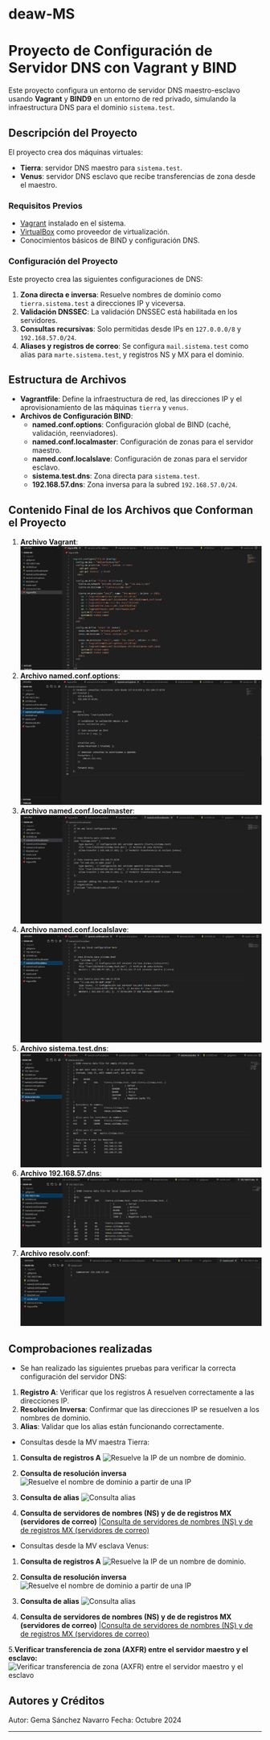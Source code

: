 # deaw-MS

# Proyecto de Configuración de Servidor DNS con Vagrant y BIND

Este proyecto configura un entorno de servidor DNS maestro-esclavo usando **Vagrant** y **BIND9** en un entorno de red privado, simulando la infraestructura DNS para el dominio `sistema.test`.

## Descripción del Proyecto

El proyecto crea dos máquinas virtuales:
- **Tierra**: servidor DNS maestro para `sistema.test`.
- **Venus**: servidor DNS esclavo que recibe transferencias de zona desde el maestro.

### Requisitos Previos

- [Vagrant](https://www.vagrantup.com/) instalado en el sistema.
- [VirtualBox](https://www.virtualbox.org/) como proveedor de virtualización.
- Conocimientos básicos de BIND y configuración DNS.

### Configuración del Proyecto

Este proyecto crea las siguientes configuraciones de DNS:

1. **Zona directa e inversa**: Resuelve nombres de dominio como `tierra.sistema.test` a direcciones IP y viceversa.
2. **Validación DNSSEC**: La validación DNSSEC está habilitada en los servidores.
3. **Consultas recursivas**: Solo permitidas desde IPs en `127.0.0.0/8` y `192.168.57.0/24`.
4. **Aliases y registros de correo**: Se configura `mail.sistema.test` como alias para `marte.sistema.test`, y registros NS y MX para el dominio.

## Estructura de Archivos

- **Vagrantfile**: Define la infraestructura de red, las direcciones IP y el aprovisionamiento de las máquinas `tierra` y `venus`.
- **Archivos de Configuración BIND**:
  - **named.conf.options**: Configuración global de BIND (caché, validación, reenviadores).
  - **named.conf.localmaster**: Configuración de zonas para el servidor maestro.
  - **named.conf.localslave**: Configuración de zonas para el servidor esclavo.
  - **sistema.test.dns**: Zona directa para `sistema.test`.
  - **192.168.57.dns**: Zona inversa para la subred `192.168.57.0/24`.

## Contenido Final de los Archivos que Conforman el Proyecto
1. **Archivo Vagrant**: ![Este archivo define la creación de las máquinas virtuales y su aprovisionamiento. Incluye la instalación de BIND y la copia de archivos de configuración desde el host.](imagenes/vagrant.png)
2. **Archivo named.conf.options**: ![Configuración de la validación DNSSEC, consultas recursivas y reenviadores.](imagenes/options.png)
3. **Archivo named.conf.localmaster**: ![Configuración de las zonas DNS para el maestro.](imagenes/localmaster.png)
4. **Archivo named.conf.localslave**: ![Configuración de las zonas DNS para el esclavo.](imagenes/localslave.png)
5. **Archivo sistema.test.dns**: ![Define la zona directa del dominio sistema.test con registros A y alias para los servidores de correo y de nombres.](imagenes/sistema.test.dns.png)
6. **Archivo 192.168.57.dns**: ![Define la zona inversa para resolver IPs en la red 192.168.57.0/24.](imagenes/192.168.57.dns.png)
7. **Archivo resolv.conf**: ![Especifica el nameserver.](imagenes/resolv.conf.png)

## Comprobaciones realizadas

- Se han realizado las siguientes pruebas para verificar la correcta configuración del servidor DNS:
1. **Registro A**: Verificar que los registros A resuelven correctamente a las direcciones IP.
2. **Resolución Inversa**: Confirmar que las direcciones IP se resuelven a los nombres de dominio.
3. **Alias**: Validar que los alias están funcionando correctamente.

- Consultas desde la MV maestra Tierra:
1. **Consulta de registros A** ![Resuelve la IP de un nombre de dominio.](imagenes/Comprobacion1)

2. **Consulta de resolución inversa** ![Resuelve el nombre de dominio a partir de una IP](imagenes/Comprobacion2)

3. **Consulta de alias** ![Consulta alias](imagenes/Comprobacion3)

4. **Consulta de servidores de nombres (NS) y de de registros MX (servidores de correo)** |[Consulta de servidores de nombres (NS) y de de registros MX (servidores de correo)](imagenes/Comprobacion4)

- Consultas desde la MV esclava Venus:
1. **Consulta de registros A** ![Resuelve la IP de un nombre de dominio.](imagenes/Comprobacion5)

2. **Consulta de resolución inversa** ![Resuelve el nombre de dominio a partir de una IP](imagenes/Comprobacion6)

3. **Consulta de alias** ![Consulta alias](imagenes/Comprobacion7)

4. **Consulta de servidores de nombres (NS) y de de registros MX (servidores de correo)** |[Consulta de servidores de nombres (NS) y de de registros MX (servidores de correo)](imagenes/Comprobacion8)

5.**Verificar transferencia de zona (AXFR) entre el servidor maestro y el esclavo:** ![Verificar transferencia de zona (AXFR) entre el servidor maestro y el esclavo](imagenes/Comprobacion9)

## Autores y Créditos
Autor: Gema Sánchez Navarro
Fecha: Octubre 2024

---